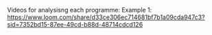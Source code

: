 Videos for analysisng each programme: 
Example 1: https://www.loom.com/share/d33ce306ec714681bf7b1a09cda947c3?sid=7352bd15-87ee-49cd-b88d-48714cdcd126
